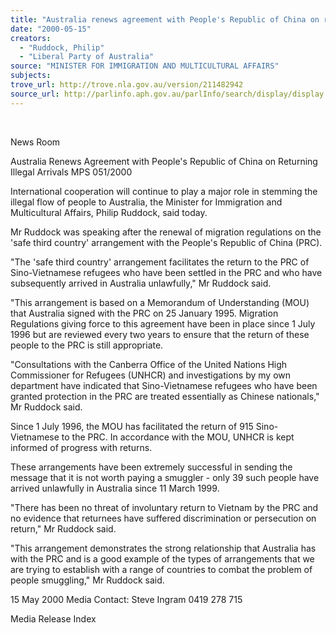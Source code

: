```yaml
---
title: "Australia renews agreement with People's Republic of China on returning illegal arrivals."
date: "2000-05-15"
creators:
  - "Ruddock, Philip"
  - "Liberal Party of Australia"
source: "MINISTER FOR IMMIGRATION AND MULTICULTURAL AFFAIRS"
subjects:
trove_url: http://trove.nla.gov.au/version/211482942
source_url: http://parlinfo.aph.gov.au/parlInfo/search/display/display.w3p;query=Id%3A%22media/pressrel/0LH16%22
---
```


  

 News Room

 Australia Renews Agreement with People's Republic of China on Returning Illegal Arrivals MPS 051/2000

 International cooperation will continue to play a major role in stemming the illegal flow of people to Australia, the Minister for Immigration and Multicultural Affairs, Philip Ruddock, said today.

 Mr Ruddock was speaking after the renewal of migration regulations on the 'safe third country' arrangement with the People's Republic of China (PRC).

 "The 'safe third country' arrangement facilitates the return to the PRC of Sino-Vietnamese refugees who have been settled in the PRC and who have subsequently arrived in Australia unlawfully," Mr Ruddock said.

 "This arrangement is based on a Memorandum of Understanding (MOU) that Australia signed with the PRC on 25 January 1995. Migration Regulations giving force to this agreement have been in place since 1 July 1996 but are reviewed every two years to ensure that the return of these people to the PRC is still appropriate.

 "Consultations with the Canberra Office of the United Nations High Commissioner for Refugees (UNHCR) and investigations by my own department have indicated that Sino-Vietnamese refugees who have been granted protection in the PRC are treated essentially as Chinese nationals," Mr Ruddock said.

 Since 1 July 1996, the MOU has facilitated the return of 915 Sino-Vietnamese to the PRC. In accordance with the MOU, UNHCR is kept informed of progress with returns.

 These arrangements have been extremely successful in sending the message that it is not worth paying a smuggler - only 39 such people have arrived unlawfully in Australia since 11 March 1999.

 "There has been no threat of involuntary return to Vietnam by the PRC and no evidence that returnees have suffered discrimination or persecution on return," Mr Ruddock said.

 "This arrangement demonstrates the strong relationship that Australia has with the PRC and is a good example of the types of arrangements that we are trying to establish with a range of countries to combat the problem of people smuggling," Mr Ruddock said.

 15 May 2000 Media Contact: Steve Ingram 0419 278 715

 Media Release Index

  

